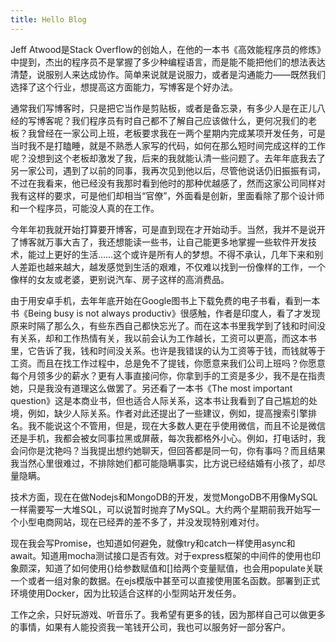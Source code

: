 ```yaml
---
title: Hello Blog
---
```

Jeff Atwood是Stack Overflow的创始人，在他的一本书《高效能程序员的修炼》中提到，杰出的程序员不是掌握了多少种编程语言，而是能不能把他们的想法表达清楚，说服别人来达成协作。简单来说就是说服力，或者是沟通能力——既然我们选择了这个行业，想提高这方面能力，写博客是个好办法。

通常我们写博客时，只是把它当作是剪贴板，或者是备忘录，有多少人是在正儿八经的写博客呢？我们程序员有时自己都不了解自己应该做什么，更何况我们的老板？我曾经在一家公司上班，老板要求我在一两个星期内完成某项开发任务，可是当时我不是打瞌睡，就是不熟悉人家写的代码，如何在那么短时间完成这样的工作呢？没想到这个老板却激发了我，后来的我就能认清一些问题了。去年年底我去了另一家公司，遇到了以前的同事，我再次见到他以后，尽管他说话仍旧振振有词，不过在我看来，他已经没有我那时看到他时的那种优越感了，然而这家公司同样对我有这样的要求，可是他们却相当“官僚”，外面看是创新，里面看除了那个设计师和一个程序员，可能没人真的在工作。

今年年初我就开始打算要开博客，可是直到现在才开始动手。当然，我并不是说开了博客就万事大吉了，我还想能读一些书，让自己能更多地掌握一些软件开发技术，能过上更好的生活……这个或许是所有人的梦想。不得不承认，几年下来和别人差距也越来越大，越发感觉到生活的艰难，不仅难以找到一份像样的工作，一个像样的女友或老婆，更别说汽车、房子这样的高消费品。

由于用安卓手机，去年年底开始在Google图书上下载免费的电子书看，看到一本书《Being busy is not always productiv》很感触，作者是印度人，看了才发现原来时隔了那么久，有些东西自己都快忘光了。而在这本书里我学到了钱和时间没有关系，却和工作热情有关，我以前会认为工作越长，工资可以更高，而这本书里，它告诉了我，钱和时间没关系。也许是我错误的认为工资等于钱，而钱就等于工资。而且在找工作过程中，总是免不了提钱，你愿意来我们公司上班吗？你愿意每个月领多少的薪水？更有人事直接问你，你拿到手的工资是多少，我不是在指责她，只是我没有道理这么做罢了。另还看了一本书《The most important question》这是本商业书，但也适合人际关系，这本书让我看到了自己尴尬的处境，例如，缺少人际关系。作者对此还提出了一些建议，例如，提高搜索引擎排名。我不能说这个不管用，但是，现在大多数人更在乎使用微信，而且不论是微信还是手机，我都会被女同事拉黑或屏蔽，每次我都格外小心。例如，打电话时，我会问你是沈艳吗？当我提出想约她聊天，但回答都是同一句，你有事吗？而且结果我当然心里很难过，不排除她们都可能隐瞒事实，比方说已经结婚有小孩了，却尽量隐瞒。

技术方面，现在在做Nodejs和MongoDB的开发，发觉MongoDB不用像MySQL一样需要写一大堆SQL，可以说暂时抛弃了MySQL。大约两个星期前我开始写一个小型电商网站，现在已经弄的差不多了，并没发现特别难对付。

现在我会写Promise，也知道如何避免，就像try和catch一样使用async和await。知道用mocha测试接口是否有效。对于express框架的中间件的使用也印象颇深，知道了如何使用{}给参数赋值和[]给两个变量赋值，也会用populate关联一个或者一组对象的数据。在ejs模版中甚至可以直接使用匿名函数。部署到正式环境使用Docker，因为比较适合这样的小型网站开发任务。

工作之余，只好玩游戏、听音乐了。我希望有更多的钱，因为那样自己可以做更多的事情，如果有人能投资我一笔钱开公司，我也可以服务好一部分客户。
